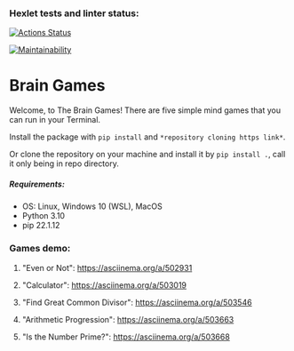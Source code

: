 ### Hexlet tests and linter status:
[![Actions Status](https://github.com/eugenenazirov/python-project-lvl1/workflows/hexlet-check/badge.svg)](https://github.com/eugenenazirov/python-project-lvl1/actions)

[![Maintainability](https://api.codeclimate.com/v1/badges/a99a88d28ad37a79dbf6/maintainability)](https://codeclimate.com/github/codeclimate/codeclimate/maintainability)

# Brain Games
Welcome, to The Brain Games!
There are five simple mind games that you can run in your Terminal.

Install the package with `pip install` and `*repository cloning https link*`. 

Or clone the repository on your machine and install it by `pip install .`, call it only being in repo directory.


##### Requirements:
- OS: Linux, Windows 10 (WSL), MacOS
- Python 3.10
- pip 22.1.12


### Games demo:
1. "Even or Not":
https://asciinema.org/a/502931

2. "Calculator":
https://asciinema.org/a/503019

3. "Find Great Common Divisor":
https://asciinema.org/a/503546

4. "Arithmetic Progression":
https://asciinema.org/a/503663

5. "Is the Number Prime?":
https://asciinema.org/a/503668
